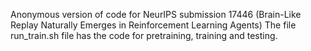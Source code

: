 Anonymous version of code for NeurIPS submission 17446 (Brain-Like Replay Naturally Emerges in Reinforcement Learning Agents)
The file run_train.sh file has the code for pretraining, training and testing.
